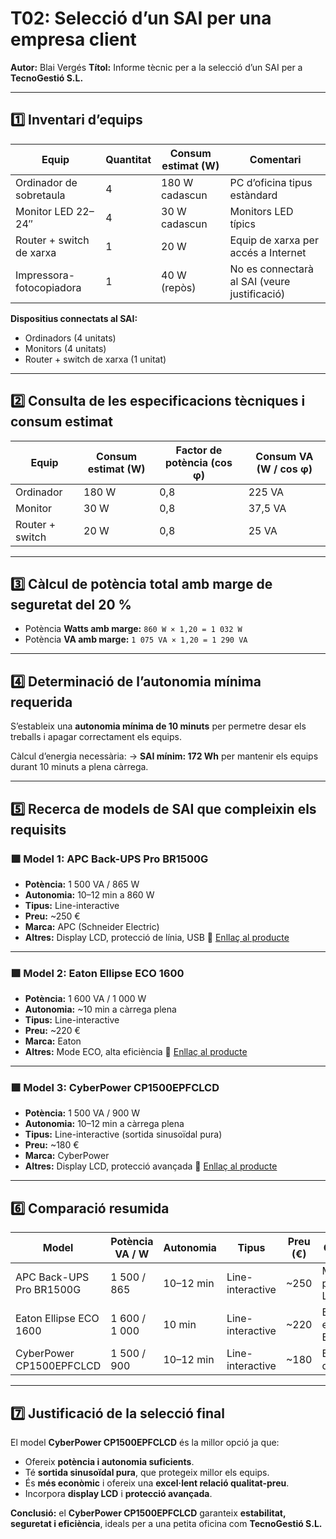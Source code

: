 #  T02: Selecció d’un SAI per una empresa client

**Autor:** Blai Vergés
**Títol:** Informe tècnic per a la selecció d’un SAI per a **TecnoGestió S.L.**

---

## 1️⃣ Inventari d’equips

| Equip                    | Quantitat | Consum estimat (W) | Comentari                                    |
| ------------------------ | --------- | ------------------ | -------------------------------------------- |
| Ordinador de sobretaula  | 4         | 180 W cadascun     | PC d’oficina tipus estàndard                 |
| Monitor LED 22–24″       | 4         | 30 W cadascun      | Monitors LED típics                          |
| Router + switch de xarxa | 1         | 20 W               | Equip de xarxa per accés a Internet          |
| Impressora-fotocopiadora | 1         | 40 W (repòs)       | No es connectarà al SAI (veure justificació) |

**Dispositius connectats al SAI:**

* Ordinadors (4 unitats)
* Monitors (4 unitats)
* Router + switch de xarxa (1 unitat)

---

## 2️⃣ Consulta de les especificacions tècniques i consum estimat

| Equip           | Consum estimat (W) | Factor de potència (cos φ) | Consum VA (W / cos φ) |
| --------------- | ------------------ | -------------------------- | --------------------- |
| Ordinador       | 180 W              | 0,8                        | 225 VA                |
| Monitor         | 30 W               | 0,8                        | 37,5 VA               |
| Router + switch | 20 W               | 0,8                        | 25 VA                 |

---

## 3️⃣ Càlcul de potència total amb marge de seguretat del 20 %

* Potència **Watts amb marge:** `860 W × 1,20 = 1 032 W`
* Potència **VA amb marge:** `1 075 VA × 1,20 = 1 290 VA`

---

## 4️⃣ Determinació de l’autonomia mínima requerida

S’estableix una **autonomia mínima de 10 minuts** per permetre desar els treballs i apagar correctament els equips.

Càlcul d’energia necessària:
→ **SAI mínim: 172 Wh** per mantenir els equips durant 10 minuts a plena càrrega.

---

## 5️⃣ Recerca de models de SAI que compleixin els requisits

### 🟩 Model 1: APC Back-UPS Pro BR1500G

* **Potència:** 1 500 VA / 865 W
* **Autonomia:** 10–12 min a 860 W
* **Tipus:** Line-interactive
* **Preu:** ~250 €
* **Marca:** APC (Schneider Electric)
* **Altres:** Display LCD, protecció de línia, USB
  🔗 [Enllaç al producte](#)

---

### 🟩 Model 2: Eaton Ellipse ECO 1600

* **Potència:** 1 600 VA / 1 000 W
* **Autonomia:** ~10 min a càrrega plena
* **Tipus:** Line-interactive
* **Preu:** ~220 €
* **Marca:** Eaton
* **Altres:** Mode ECO, alta eficiència
  🔗 [Enllaç al producte](#)

---

### 🟩 Model 3: CyberPower CP1500EPFCLCD

* **Potència:** 1 500 VA / 900 W
* **Autonomia:** 10–12 min a càrrega plena
* **Tipus:** Line-interactive (sortida sinusoïdal pura)
* **Preu:** ~180 €
* **Marca:** CyberPower
* **Altres:** Display LCD, protecció avançada
  🔗 [Enllaç al producte](#)

---

## 6️⃣ Comparació resumida

| Model                    | Potència VA / W | Autonomia | Tipus            | Preu (€) | Comentaris                        |
| ------------------------ | --------------- | --------- | ---------------- | -------- | --------------------------------- |
| APC Back-UPS Pro BR1500G | 1 500 / 865     | 10–12 min | Line-interactive | ~250     | Marca líder, pantalla LCD, fiable |
| Eaton Ellipse ECO 1600   | 1 600 / 1 000   | 10 min    | Line-interactive | ~220     | Bona eficiència, ECO mode         |
| CyberPower CP1500EPFCLCD | 1 500 / 900     | 10–12 min | Line-interactive | ~180     | Bona relació qualitat/preu        |

---

## 7️⃣ Justificació de la selecció final

El model **CyberPower CP1500EPFCLCD** és la millor opció ja que:

* Ofereix **potència i autonomia suficients**.
* Té **sortida sinusoïdal pura**, que protegeix millor els equips.
* És **més econòmic** i ofereix una **excel·lent relació qualitat-preu**.
* Incorpora **display LCD** i **protecció avançada**.

 **Conclusió:** el **CyberPower CP1500EPFCLCD** garanteix **estabilitat, seguretat i eficiència**, ideals per a una petita oficina com **TecnoGestió S.L.**
